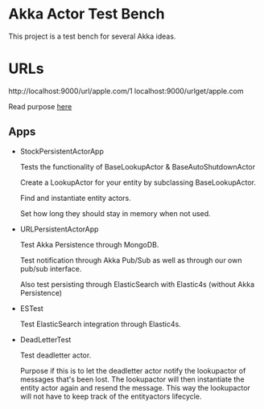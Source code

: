 # Akka Actor Test Bench

This project is a test bench for several Akka ideas.


URLs
====
http://localhost:9000/url/apple.com/1
localhost:9000/urlget/apple.com

Read purpose [here](http://bit.ly/1VGYkqf)


Apps
----

* StockPersistentActorApp
    
    Tests the functionality of BaseLookupActor & BaseAutoShutdownActor
    
    Create a LookupActor for your entity by subclassing BaseLookupActor.
    
    Find and instantiate entity actors.
    
    Set how long they should stay in memory when not used.
     
    
* URLPersistentActorApp
    
    Test Akka Persistence through MongoDB.
    
    Test notification through Akka Pub/Sub as well as through our own pub/sub interface.
    
    Also test persisting through ElasticSearch with Elastic4s (without Akka Persistence)
    
* ESTest
    
    Test ElasticSearch integration through Elastic4s.
    
* DeadLetterTest
    
    Test deadletter actor.
    
    Purpose if this is to let the deadletter actor notify the lookupactor of messages that's been lost. The lookupactor will then instantiate the entity actor again and resend the message. This way the lookupactor will not have to keep track of the entityactors lifecycle.
    